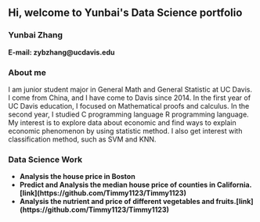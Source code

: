 <h2> Hi, welcome to Yunbai's Data Science portfolio </h2>
<h3>  Yunbai Zhang </h3>
<strong> E-mail: zybzhang@ucdavis.edu</strong>
<h3> About me </h3>
 I am junior student major in General Math and General Statistic at UC Davis. I come from China, and I have come to Davis since 2014.  In the first year of UC Davis education, I focused on Mathematical proofs and calculus. In the second year, I studied C programming language R programming language. My interest is to explore data about economic and find ways to explain economic phenomenon by using statistic method. I also get interest with classification method, such as SVM and KNN.</em>
<h3>Data Science Work </h3>
<strong>
<ul>
<li>Analysis the house price in Boston</li>
<li>Predict and Analysis the median house price of counties in California.[link](https://github.com/Timmy1123/Timmy1123)</li>
<li>Analysis the nutrient and price of different vegetables and fruits.[link](https://github.com/Timmy1123/Timmy1123)</li>
</ul>
</strong>
